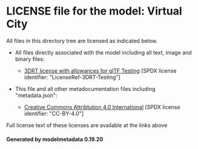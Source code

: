 # LICENSE file for the model: Virtual City

All files in this directory tree are licensed as indicated below.

* All files directly associated with the model including all text, image and binary files:

  * [3DRT license with allowances for glTF Testing]("") [SPDX license identifier: "LicenseRef-3DRT-Testing"]

* This file and all other metadocumentation files including "metadata.json":

  * [Creative Commons Attribtution 4.0 International]("https://creativecommons.org/licenses/by/4.0/legalcode") [SPDX license identifier: "CC-BY-4.0"]

Full license text of these licenses are available at the links above

#### Generated by modelmetadata 0.19.20